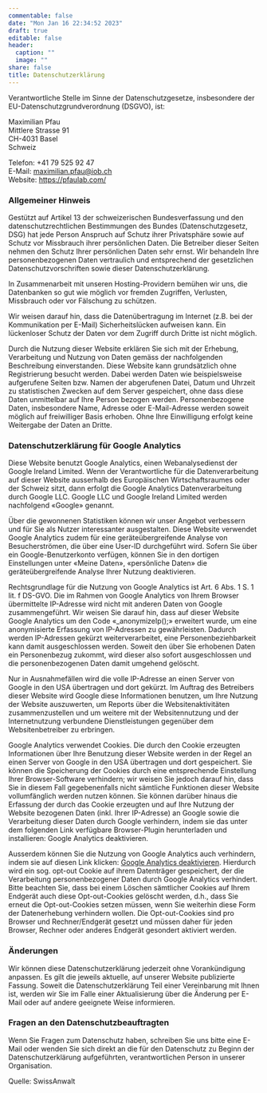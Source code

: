 ```yaml
---
commentable: false
date: "Mon Jan 16 22:34:52 2023"
draft: true
editable: false
header:
  caption: ""
  image: ""
share: false
title: Datenschutzerklärung
---
```




Verantwortliche Stelle im Sinne der Datenschutzgesetze, insbesondere der EU-Datenschutzgrundverordnung (DSGVO), ist:

Maximilian Pfau<br>
Mittlere Strasse 91<br>
CH-4031 Basel<br>
Schweiz<br>

Telefon: +41 79 525 92 47<br>
E-Mail: maximilian.pfau@iob.ch<br>
Website: https://pfaulab.com/


### Allgemeiner Hinweis

Gestützt auf Artikel 13 der schweizerischen Bundesverfassung und den datenschutzrechtlichen Bestimmungen des Bundes (Datenschutzgesetz, DSG) hat jede Person Anspruch auf Schutz ihrer Privatsphäre sowie auf Schutz vor Missbrauch ihrer persönlichen Daten. Die Betreiber dieser Seiten nehmen den Schutz Ihrer persönlichen Daten sehr ernst. Wir behandeln Ihre personenbezogenen Daten vertraulich und entsprechend der gesetzlichen Datenschutzvorschriften sowie dieser Datenschutzerklärung.

In Zusammenarbeit mit unseren Hosting-Providern bemühen wir uns, die Datenbanken so gut wie möglich vor fremden Zugriffen, Verlusten, Missbrauch oder vor Fälschung zu schützen.

Wir weisen darauf hin, dass die Datenübertragung im Internet (z.B. bei der Kommunikation per E-Mail) Sicherheitslücken aufweisen kann. Ein lückenloser Schutz der Daten vor dem Zugriff durch Dritte ist nicht möglich.

Durch die Nutzung dieser Website erklären Sie sich mit der Erhebung, Verarbeitung und Nutzung von Daten gemäss der nachfolgenden Beschreibung einverstanden. Diese Website kann grundsätzlich ohne Registrierung besucht werden. Dabei werden Daten wie beispielsweise aufgerufene Seiten bzw. Namen der abgerufenen Datei, Datum und Uhrzeit zu statistischen Zwecken auf dem Server gespeichert, ohne dass diese Daten unmittelbar auf Ihre Person bezogen werden. Personenbezogene Daten, insbesondere Name, Adresse oder E-Mail-Adresse werden soweit möglich auf freiwilliger Basis erhoben. Ohne Ihre Einwilligung erfolgt keine Weitergabe der Daten an Dritte.


### Datenschutzerklärung für Google Analytics

Diese Website benutzt Google Analytics, einen Webanalysedienst der Google Ireland Limited. Wenn der Verantwortliche für die Datenverarbeitung auf dieser Website ausserhalb des Europäischen Wirtschaftsraumes oder der Schweiz sitzt, dann erfolgt die Google Analytics Datenverarbeitung durch Google LLC. Google LLC und Google Ireland Limited werden nachfolgend «Google» genannt.

Über die gewonnenen Statistiken können wir unser Angebot verbessern und für Sie als Nutzer interessanter ausgestalten. Diese Website verwendet Google Analytics zudem für eine geräteübergreifende Analyse von Besucherströmen, die über eine User-ID durchgeführt wird. Sofern Sie über ein Google-Benutzerkonto verfügen, können Sie in den dortigen Einstellungen unter «Meine Daten», «persönliche Daten» die geräteübergreifende Analyse Ihrer Nutzung deaktivieren.

Rechtsgrundlage für die Nutzung von Google Analytics ist Art. 6 Abs. 1 S. 1 lit. f DS-GVO. Die im Rahmen von Google Analytics von Ihrem Browser übermittelte IP-Adresse wird nicht mit anderen Daten von Google zusammengeführt. Wir weisen Sie darauf hin, dass auf dieser Website Google Analytics um den Code «_anonymizeIp();» erweitert wurde, um eine anonymisierte Erfassung von IP-Adressen zu gewährleisten. Dadurch werden IP-Adressen gekürzt weiterverarbeitet, eine Personenbeziehbarkeit kann damit ausgeschlossen werden. Soweit den über Sie erhobenen Daten ein Personenbezug zukommt, wird dieser also sofort ausgeschlossen und die personenbezogenen Daten damit umgehend gelöscht.

Nur in Ausnahmefällen wird die volle IP-Adresse an einen Server von Google in den USA übertragen und dort gekürzt. Im Auftrag des Betreibers dieser Website wird Google diese Informationen benutzen, um Ihre Nutzung der Website auszuwerten, um Reports über die Websitenaktivitäten zusammenzustellen und um weitere mit der Websitennutzung und der Internetnutzung verbundene Dienstleistungen gegenüber dem Websitenbetreiber zu erbringen.

Google Analytics verwendet Cookies. Die durch den Cookie erzeugten Informationen über Ihre Benutzung dieser Website werden in der Regel an einen Server von Google in den USA übertragen und dort gespeichert. Sie können die Speicherung der Cookies durch eine entsprechende Einstellung Ihrer Browser-Software verhindern; wir weisen Sie jedoch darauf hin, dass Sie in diesem Fall gegebenenfalls nicht sämtliche Funktionen dieser Website vollumfänglich werden nutzen können. Sie können darüber hinaus die Erfassung der durch das Cookie erzeugten und auf Ihre Nutzung der Website bezogenen Daten (inkl. Ihrer IP-Adresse) an Google sowie die Verarbeitung dieser Daten durch Google verhindern, indem sie das unter dem folgenden Link verfügbare Browser-Plugin herunterladen und installieren: Google Analytics deaktivieren.

Ausserdem können Sie die Nutzung von Google Analytics auch verhindern, indem sie auf diesen Link klicken: [Google Analytics deaktivieren](https://tools.google.com/dlpage/gaoptout?hl=de). Hierdurch wird ein sog. opt-out Cookie auf ihrem Datenträger gespeichert, der die Verarbeitung personenbezogener Daten durch Google Analytics verhindert. Bitte beachten Sie, dass bei einem Löschen sämtlicher Cookies auf Ihrem Endgerät auch diese Opt-out-Cookies gelöscht werden, d.h., dass Sie erneut die Opt-out-Cookies setzen müssen, wenn Sie weiterhin diese Form der Datenerhebung verhindern wollen. Die Opt-out-Cookies sind pro Browser und Rechner/Endgerät gesetzt und müssen daher für jeden Browser, Rechner oder anderes Endgerät gesondert aktiviert werden.


### Änderungen

Wir können diese Datenschutzerklärung jederzeit ohne Vorankündigung anpassen. Es gilt die jeweils aktuelle, auf unserer Website publizierte Fassung. Soweit die Datenschutzerklärung Teil einer Vereinbarung mit Ihnen ist, werden wir Sie im Falle einer Aktualisierung über die Änderung per E-Mail oder auf andere geeignete Weise informieren.


### Fragen an den Datenschutzbeauftragten

Wenn Sie Fragen zum Datenschutz haben, schreiben Sie uns bitte eine E-Mail oder wenden Sie sich direkt an die für den Datenschutz zu Beginn der Datenschutzerklärung aufgeführten, verantwortlichen Person in unserer Organisation.


Quelle: SwissAnwalt